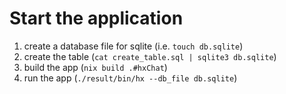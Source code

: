 # Start the application

1. create a database file for sqlite (i.e. `touch db.sqlite`)
2. create the table (`cat create_table.sql | sqlite3 db.sqlite`)
3. build the app (`nix build .#hxChat`)
4. run the app (`./result/bin/hx --db_file db.sqlite`)

